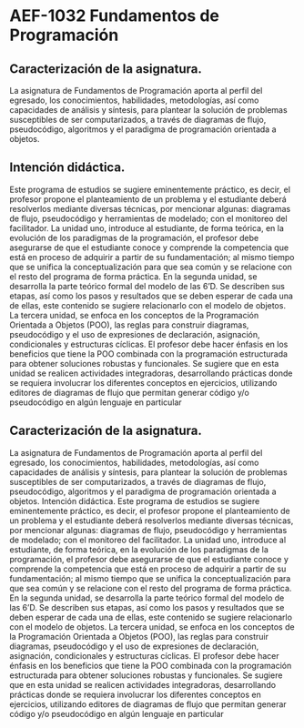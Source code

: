 # AEF-1032  Fundamentos de Programación

## Caracterización de la asignatura.
La asignatura de Fundamentos de Programación aporta al perfil del egresado, los
conocimientos, habilidades, metodologías, así como capacidades de análisis y síntesis, para
plantear la solución de problemas susceptibles de ser computarizados, a través de
diagramas de flujo, pseudocódigo, algoritmos y el paradigma de programación orientada a
objetos.
## Intención didáctica.
Este programa de estudios se sugiere eminentemente práctico, es decir, el profesor propone
el planteamiento de un problema y el estudiante deberá resolverlos mediante diversas
técnicas, por mencionar algunas: diagramas de flujo, pseudocódigo y herramientas de
modelado; con el monitoreo del facilitador.
La unidad uno, introduce al estudiante, de forma teórica, en la evolución de los paradigmas
de la programación, el profesor debe asegurarse de que el estudiante conoce y comprende
la competencia que está en proceso de adquirir a partir de su fundamentación; al mismo
tiempo que se unifica la conceptualización para que sea común y se relacione con el resto
del programa de forma práctica.
En la segunda unidad, se desarrolla la parte teórico formal del modelo de las 6’D. Se
describen sus etapas, así como los pasos y resultados que se deben esperar de cada una
de ellas, este contenido se sugiere relacionarlo con el modelo de objetos.
La tercera unidad, se enfoca en los conceptos de la Programación Orientada a Objetos
(POO), las reglas para construir diagramas, pseudocódigo y el uso de expresiones de
declaración, asignación, condicionales y estructuras cíclicas.
El profesor debe hacer énfasis en los beneficios que tiene la POO combinada con la
programación estructurada para obtener soluciones robustas y funcionales. Se sugiere que
en esta unidad se realicen actividades integradoras, desarrollando prácticas donde se
requiera involucrar los diferentes conceptos en ejercicios, utilizando editores de diagramas
de flujo que permitan generar código y/o pseudocódigo en algún lenguaje en particular

## Caracterización de la asignatura.
La asignatura de Fundamentos de Programación aporta al perfil del egresado, los
conocimientos, habilidades, metodologías, así como capacidades de análisis y síntesis, para
plantear la solución de problemas susceptibles de ser computarizados, a través de
diagramas de flujo, pseudocódigo, algoritmos y el paradigma de programación orientada a
objetos.
Intención didáctica.
Este programa de estudios se sugiere eminentemente práctico, es decir, el profesor propone
el planteamiento de un problema y el estudiante deberá resolverlos mediante diversas
técnicas, por mencionar algunas: diagramas de flujo, pseudocódigo y herramientas de
modelado; con el monitoreo del facilitador.
La unidad uno, introduce al estudiante, de forma teórica, en la evolución de los paradigmas
de la programación, el profesor debe asegurarse de que el estudiante conoce y comprende
la competencia que está en proceso de adquirir a partir de su fundamentación; al mismo
tiempo que se unifica la conceptualización para que sea común y se relacione con el resto
del programa de forma práctica.
En la segunda unidad, se desarrolla la parte teórico formal del modelo de las 6’D. Se
describen sus etapas, así como los pasos y resultados que se deben esperar de cada una
de ellas, este contenido se sugiere relacionarlo con el modelo de objetos.
La tercera unidad, se enfoca en los conceptos de la Programación Orientada a Objetos
(POO), las reglas para construir diagramas, pseudocódigo y el uso de expresiones de
declaración, asignación, condicionales y estructuras cíclicas.
El profesor debe hacer énfasis en los beneficios que tiene la POO combinada con la
programación estructurada para obtener soluciones robustas y funcionales. Se sugiere que
en esta unidad se realicen actividades integradoras, desarrollando prácticas donde se
requiera involucrar los diferentes conceptos en ejercicios, utilizando editores de diagramas
de flujo que permitan generar código y/o pseudocódigo en algún lenguaje en particular

